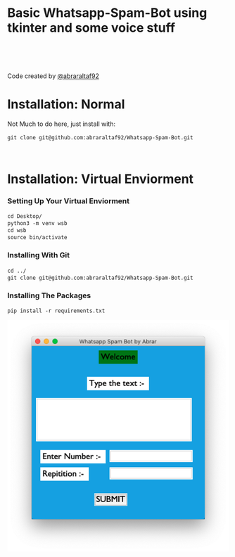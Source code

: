 # Basic Whatsapp-Spam-Bot using tkinter and some voice stuff

<br />
<br />
<br />

Code created by [@abraraltaf92](https://github.com/abraraltaf92)


# Installation: Normal

Not Much to do here, just install with:

    git clone git@github.com:abraraltaf92/Whatsapp-Spam-Bot.git
            
<br />



# Installation: Virtual Enviorment

### Setting Up Your Virtual Enviorment

    cd Desktop/
    python3 -m venv wsb
    cd wsb
    source bin/activate

### Installing With Git

    cd ../
    git clone git@github.com:abraraltaf92/Whatsapp-Spam-Bot.git

### Installing The Packages

    pip install -r requirements.txt



![Image of Application](https://github.com/BradyCodes/Whatsapp-Spam-Bot/blob/main/Screen%20Shot%202020-12-05%20at%2010.35.12%20PM.png)
